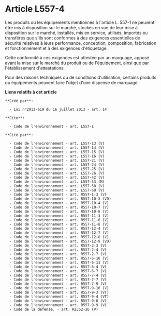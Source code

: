 # Article L557-4

Les produits ou les équipements mentionnés à l'article L. 557-1 ne peuvent être mis à disposition sur le marché, stockés en
vue de leur mise à disposition sur le marché, installés, mis en service, utilisés, importés ou transférés que s'ils sont
conformes à des exigences essentielles de sécurité relatives à leurs performance, conception, composition, fabrication et
fonctionnement et à des exigences d'étiquetage.

Cette conformité à ces exigences est attestée par un marquage, apposé avant la mise sur le marché du produit ou de
l'équipement, ainsi que par l'établissement d'attestations.

Pour des raisons techniques ou de conditions d'utilisation, certains produits ou équipements peuvent faire l'objet d'une
dispense de marquage.

**Liens relatifs à cet article**

	**Créé par**:

	  - Loi n°2013-619 du 16 juillet 2013 - art. 14

	**Cite**:

	  - Code de l'environnement - art. L557-1

	**Cité par**:

	  - Code de l'environnement - art. L557-13 (V)
	  - Code de l'environnement - art. L557-14 (V)
	  - Code de l'environnement - art. L557-15 (V)
	  - Code de l'environnement - art. L557-16 (V)
	  - Code de l'environnement - art. L557-21 (V)
	  - Code de l'environnement - art. L557-24 (V)
	  - Code de l'environnement - art. L557-25 (V)
	  - Code de l'environnement - art. L557-26 (V)
	  - Code de l'environnement - art. L557-42 (V)
	  - Code de l'environnement - art. L557-53 (M)
	  - Code de l'environnement - art. L557-58 (V)
	  - Code de l'environnement - art. L557-60 (V)
	  - Code de l'environnement - art. R557-1-3 (V)
	  - Code de l'environnement - art. R557-10-3 (VD)
	  - Code de l'environnement - art. R557-10-4 (V)
	  - Code de l'environnement - art. R557-10-7 (V)
	  - Code de l'environnement - art. R557-10-8 (V)
	  - Code de l'environnement - art. R557-11-3 (V)
	  - Code de l'environnement - art. R557-11-6 (V)
	  - Code de l'environnement - art. R557-11-8 (V)
	  - Code de l'environnement - art. R557-12-4 (V)
	  - Code de l'environnement - art. R557-12-7 (V)
	  - Code de l'environnement - art. R557-12-8 (V)
	  - Code de l'environnement - art. R557-12-9 (VD)
	  - Code de l'environnement - art. R557-2-3 (V)
	  - Code de l'environnement - art. R557-2-4 (V)
	  - Code de l'environnement - art. R557-2-7 (V)
	  - Code de l'environnement - art. R557-6-10 (V)
	  - Code de l'environnement - art. R557-6-11 (V)
	  - Code de l'environnement - art. R557-6-4 (V)
	  - Code de l'environnement - art. R557-6-7 (V)
	  - Code de l'environnement - art. R557-7-4 (V)
	  - Code de l'environnement - art. R557-7-7 (V)
	  - Code de l'environnement - art. R557-7-9 (V)
	  - Code de l'environnement - art. R557-9-10 (V)
	  - Code de l'environnement - art. R557-9-3 (VT)
	  - Code de l'environnement - art. R557-9-4 (VT)
	  - Code de l'environnement - art. R557-9-8 (V)
	  - Code de l'environnement - art. R557-9-9 (V)
	  - Code de la défense. - art. R2352-26 (V)
